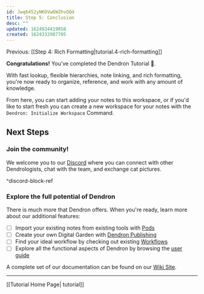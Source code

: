 ```yaml
---
id: Jwq6452yNKOVw6WZhvQQd
title: Step 5: Conclusion
desc: ""
updated: 1624934419858
created: 1624332987705
---
```


Previous: [[Step 4: Rich Formatting|tutorial.4-rich-formatting]]

**Congratulations!** You've completed the Dendron Tutorial 🙌.

With fast lookup, flexible hierarchies, note linking, and rich formatting, you're now ready to organize, reference, and work with any amount of knowledge.

From here, you can start adding your notes to this workspace, or if you'd like to start fresh you can create a new workspace for your notes with the `Dendron: Initialize Workspace` Command.

## Next Steps

### Join the community!

We welcome you to our [Discord](https://link.dendron.so/6drD) where you can connect with other Dendrologists, chat with the team, and exchange cat pictures.

^discord-block-ref

### Explore the full potential of Dendron

There is much more that Dendron offers. When you're ready, learn more about our additional features:

- [ ] Import your existing notes from existing tools with [Pods](https://wiki.dendron.so/notes/66727a39-d0a7-449b-a10d-f6c438185d7f.html)
- [ ] Create your own Digital Garden with [Dendron Publishing](https://wiki.dendron.so/notes/4ushYTDoX0TYQ1FDtGQSg.html)
- [ ] Find your ideal workflow by checking out existing [Workflows](https://wiki.dendron.so/notes/9313b845-d9bf-42c9-aad1-0da34794ce26.html)
- [ ] Explore all the functional aspects of Dendron by browsing the [user guide](https://wiki.dendron.so/notes/FWtrGfE4YJc3j0yMNjBn5.html)

A complete set of our documentation can be found on our [Wiki Site](https://wiki.dendron.so/).

---

[[Tutorial Home Page| tutorial]]

